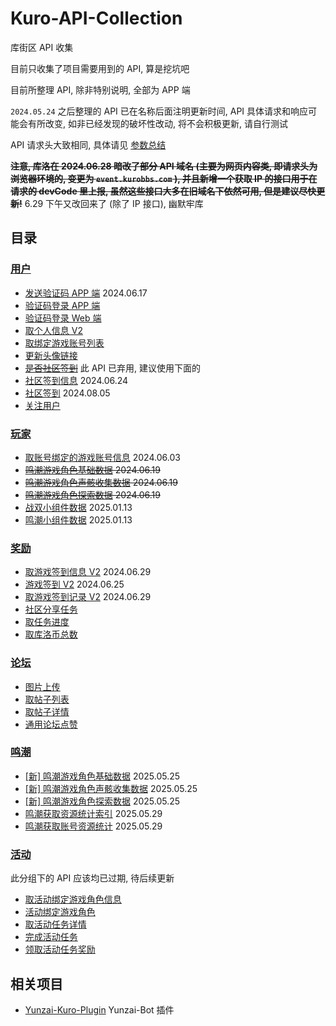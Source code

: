 # Kuro-API-Collection

库街区 API 收集

目前只收集了项目需要用到的 API, 算是挖坑吧

目前所整理 API, 除非特别说明, 全部为 APP 端

`2024.05.24` 之后整理的 API 已在名称后面注明更新时间, API 具体请求和响应可能会有所改变, 如非已经发现的破坏性改动, 将不会积极更新, 请自行测试

API 请求头大致相同, 具体请见 [参数总结](/PARAMS.md) 

~~**注意, 库洛在 2024.06.28 暗改了部分 API 域名 (主要为网页内容类, 即请求头为浏览器环境的, 变更为 `event.kurobbs.com` ), 并且新增一个获取 IP 的接口用于在请求的 devCode 里上报, 虽然这些接口大多在旧域名下依然可用, 但是建议尽快更新!**~~
6.29 下午又改回来了 (除了 IP 接口), 幽默牢库

## 目录

### [用户](/API/user)

- [发送验证码 APP 端](/API/user/getSmsCode.md) 2024.06.17
- [验证码登录 APP 端](/API/user/sdkLogin.md)
- [验证码登录 Web 端](/API/user/sdkLoginForH5.md)
- [取个人信息 V2](/API/user/mineV2.md)
- [取绑定游戏账号列表](/API/user/role/findRoleList.md)
- [更新头像链接](/API/user/updateHeadUrl.md)
- ~~[是否社区签到](/API/user/haveSignIn.md)~~ 此 API 已弃用, 建议使用下面的
- [社区签到信息](/API/user/signIn/info.md) 2024.06.24
- [社区签到](/API/user/signIn.md) 2024.08.05
- [关注用户](/API/user/followUser.md)

### [玩家](/API/gamer)

- [取账号绑定的游戏账号信息](/API/gamer/role/list.md) 2024.06.03
- ~~[鸣潮游戏角色基础数据](/API/gamer/roleBox/aki/baseData.md) 2024.06.19~~ 
- ~~[鸣潮游戏角色声骸收集数据](/API/gamer/roleBox/aki/calabashData.md) 2024.06.19~~
- ~~[鸣潮游戏角色探索数据](/API/gamer/roleBox/aki/exploreIndex.md) 2024.06.19~~
- [战双小组件数据](/API/gamer/widget/game2/getData.md) 2025.01.13
- [鸣潮小组件数据](/API/gamer/widget/game3/getData.md) 2025.01.13

### [奖励](/API/encourage)

- [取游戏签到信息 V2](/API/encourage/signIn/initSignInV2.md) 2024.06.29
- [游戏签到 V2](/API/encourage/signIn/v2.md) 2024.06.25
- [取游戏签到记录 V2](/API/encourage/signIn/queryRecordV2.md) 2024.06.29
- [社区分享任务](/API/encourage/level/shareTask.md)
- [取任务进度](/API/encourage/level/getTaskProcess.md)
- [取库洛币总数](/API/encourage/gold/getTotalGold.md)

### [论坛](/API/forum)

- [图片上传](/API/forum/uploadForumImg.md)
- [取帖子列表](/API/forum/list.md)
- [取帖子详情](/API/forum/getPostDetail.md)
- [通用论坛点赞](/API/forum/like.md)

### [鸣潮](/API/aki/roleBox/akiBox)

- [[新] 鸣潮游戏角色基础数据](API/aki/roleBox/akiBox/baseData.md) 2025.05.25
- [[新] 鸣潮游戏角色声骸收集数据](API/aki/roleBox/akiBox/calabashData.md) 2025.05.25
- [[新] 鸣潮游戏角色探索数据](API/aki/roleBox/akiBox/exploreIndex.md) 2025.05.25
- [鸣潮获取资源统计索引](API/aki/resource/period/list.md) 2025.05.29
- [鸣潮获取账号资源统计](API/aki/resource.md) 2025.05.29

### [活动](/API/activity)

此分组下的 API 应该均已过期, 待后续更新

- [取活动绑定游戏角色信息](/API/activity/gamer/role/getBindRoleInfo.md)
- [活动绑定游戏角色](/API/activity/gamer/role/bindRole.md)
- [取活动任务详情](/API/activity/task/getList.md)
- [完成活动任务](/API/activity/task/complete.md)
- [领取活动任务奖励](/API/activity/task/receive.md)

## 相关项目

- [Yunzai-Kuro-Plugin](https://github.com/TomyJan/Yunzai-Kuro-Plugin) Yunzai-Bot 插件


